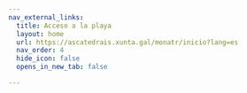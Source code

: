 ```yaml
---
nav_external_links:
  title: Acceso a la playa
  layout: home
  url: https://ascatedrais.xunta.gal/monatr/inicio?lang=es
  nav_order: 4
  hide_icon: false
  opens_in_new_tab: false

---
```

